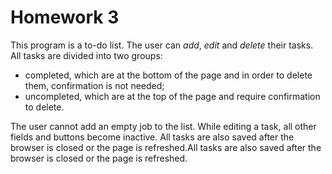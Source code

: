 ﻿# Homework 3

This program is a to-do list. The user can *add*, *edit* and *delete* their tasks. All tasks are divided into two groups:
- completed, which are at the bottom of the page and in order to delete them, confirmation is not needed;
- uncompleted, which are at the top of the page and require confirmation to delete.

The user cannot add an empty job to the list. While editing a task, all other fields and buttons become inactive.
All tasks are also saved after the browser is closed or the page is refreshed.All tasks are also saved after the browser is closed or the page is refreshed.